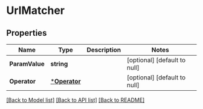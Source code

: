 # UrlMatcher

## Properties
Name | Type | Description | Notes
------------ | ------------- | ------------- | -------------
**ParamValue** | **string** |  | [optional] [default to null]
**Operator** | [***Operator**](Operator.md) |  | [optional] [default to null]

[[Back to Model list]](../README.md#documentation-for-models) [[Back to API list]](../README.md#documentation-for-api-endpoints) [[Back to README]](../README.md)


